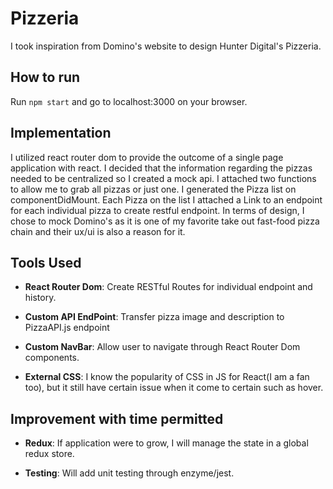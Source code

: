 # Pizzeria

I took inspiration from Domino's website to design Hunter Digital's Pizzeria.

## How to run

Run `npm start` and go to localhost:3000 on your browser.

## Implementation

I utilized react router dom to provide the outcome of a single page application with react. I decided that the information regarding the pizzas needed to be centralized so I created a mock api. I attached two functions to allow me to grab all pizzas or just one. I generated the Pizza list on componentDidMount. Each Pizza on the list I attached a Link to an endpoint for each individual pizza to create restful endpoint. In terms of design, I chose to mock Domino's as it is one of my favorite take out fast-food pizza chain and their ux/ui is also a reason for it.

##  Tools Used

* **React Router Dom**: Create RESTful Routes for individual endpoint and history.

* **Custom API EndPoint**: Transfer pizza image and description to PizzaAPI.js endpoint

* **Custom NavBar**: Allow user to navigate through React Router Dom components.

* **External CSS**: I know the popularity of CSS in JS for React(I am a fan too), but it still have certain issue when it come to certain such as hover.

## Improvement with time permitted

* **Redux**: If application were to grow, I will manage the state in a global redux store.

* **Testing**: Will add unit testing through enzyme/jest.
